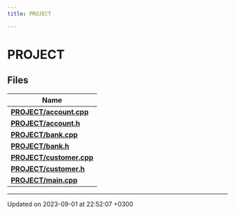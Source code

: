 ```yaml
---
title: PROJECT

---
```


# PROJECT



## Files

| Name           |
| -------------- |
| **[PROJECT/account.cpp](Files/account_8cpp.md#file-account.cpp)**  |
| **[PROJECT/account.h](Files/account_8h.md#file-account.h)**  |
| **[PROJECT/bank.cpp](Files/bank_8cpp.md#file-bank.cpp)**  |
| **[PROJECT/bank.h](Files/bank_8h.md#file-bank.h)**  |
| **[PROJECT/customer.cpp](Files/customer_8cpp.md#file-customer.cpp)**  |
| **[PROJECT/customer.h](Files/customer_8h.md#file-customer.h)**  |
| **[PROJECT/main.cpp](Files/main_8cpp.md#file-main.cpp)**  |






-------------------------------

Updated on 2023-09-01 at 22:52:07 +0300
